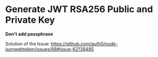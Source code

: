 
# Generate JWT RSA256 Public and Private Key

**Don't add passphrase**

Solution of the Issue:
https://github.com/auth0/node-jsonwebtoken/issues/68#issue-62138485





